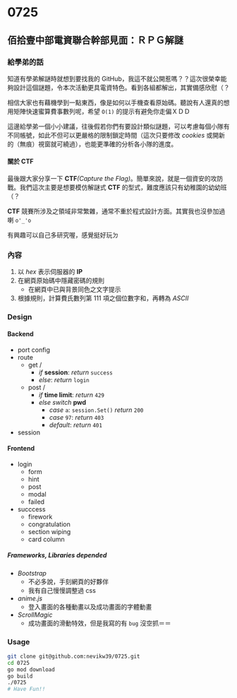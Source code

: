 # 0725
## 佰拾壹中部電資聯合幹部見面：ＲＰＧ解謎

### 給學弟的話

知道有學弟解謎時就想到要找我的 GitHub，我這不就公開惹嗎？？這次很榮幸能夠設計這個謎題，令本次活動更具電資特色。看到各組都解出，其實備感欣慰（？

相信大家也有藉機學到一點東西，像是如何以手機查看原始碼。聽說有人還真的想用矩陣快速蜜算費事數列呢，希望 `O(1)` 的提示有避免你走偏ＸＤＤ

這邊給學弟一個小小建議，往後假若你們有要設計類似謎題，可以考慮每個小隊有不同帳號，如此不但可以更嚴格的限制鎖定時間（這次只要修改 _cookies_ 或開新的（無痕）視窗就可繞過），也能更準確的分析各小隊的進度。

#### 關於 CTF

最後跟大家分享一下 **CTF**_(Capture the Flag)_。簡單來說，就是一個資安的攻防戰。我們這次主要是想要模仿解謎式 **CTF** 的型式，難度應該只有幼稚園的幼幼班（？

**CTF** 競賽所涉及之領域非常繁雜，通常不重於程式設計方面。其實我也沒參加過喇 `o'_'o`

有興趣可以自己多研究喔，感覺挺好玩ㄉ

### 內容
1. 以 *hex* 表示伺服器的 __IP__
2. 在網頁原始碼中隱藏密碼的規則
    - 在網頁中已與背景同色之文字提示
3. 根據規則，計算費氏數列第 111 項之個位數字和，再轉為 *ASCII*

### Design
#### Backend
- port config
- route
  - get /
    - *if* __session__: *return* `success`
    - *else*: *return* `login`
  - post /
    - *if* __time limit__: *return* `429`
    - *else* *switch* __pwd__
      - *case* `a`: `session.Set()` *return* `200`
      - *case* `97`: *return* `403`
      - *default*: *return* `401`
- session
#### Frontend
- login
  - form
  - hint
  - post
  - modal
  - failed
- succcess
  - firework
  - congratulation
  - section wiping
  - card column
##### Frameworks, Libraries depended
- *Bootstrap*
  - 不必多說，手刻網頁的好夥伴
  - 我有自己慢慢調整過 css
- *anime.js*
  - 登入畫面的各種動畫以及成功畫面的字體動畫
- *ScrollMagic*
  - 成功畫面的滑動特效，但是我寫的有 `bug` 沒空抓＝＝

### Usage
```bash
git clone git@github.com:nevikw39/0725.git
cd 0725
go mod download
go build
./0725
# Have Fun!!
```
